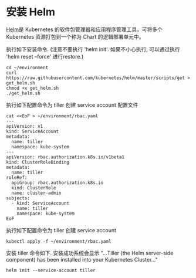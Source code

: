 # 安装 Helm

[Helm](https://helm.sh/)是 Kubernetes 的软件包管理器和应用程序管理工具，可将多个 Kubernetes 资源打包到一个称为 Chart 的逻辑部署单元中。

执行如下安装命令. 
(注意不要执行 'helm init'. 如果不小心执行, 可以通过执行 'helm reset –force' 进行restore.)

```
cd ~/environment
curl https://raw.githubusercontent.com/kubernetes/helm/master/scripts/get > get_helm.sh
chmod +x get_helm.sh
./get_helm.sh
```

执行如下配置命令为 tiller 创建 service account 配置文件

```
cat <<EoF > ~/environment/rbac.yaml
---
apiVersion: v1
kind: ServiceAccount
metadata:
  name: tiller
  namespace: kube-system
---
apiVersion: rbac.authorization.k8s.io/v1beta1
kind: ClusterRoleBinding
metadata:
  name: tiller
roleRef:
  apiGroup: rbac.authorization.k8s.io
  kind: ClusterRole
  name: cluster-admin
subjects:
  - kind: ServiceAccount
    name: tiller
    namespace: kube-system
EoF
```

执行如下配置命令为 tiller 创建 service account

```
kubectl apply -f ~/environment/rbac.yaml
```

安装 tiller 命令如下. 安装成功系统会显示 "...Tiller (the Helm server-side component) has been installed into your Kubernetes Cluster..."

```
helm init --service-account tiller
```
